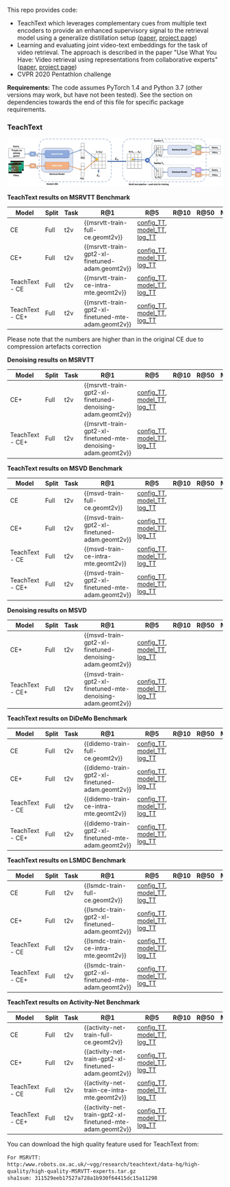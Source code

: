 This repo provides code:
- TeachText which leverages complementary cues from multiple text encoders to provide an enhanced supervisory signal to the retrieval model using a generalize distillation setup ([paper](http://arxiv.org/abs/2104.08271), [project page](https://www.robots.ox.ac.uk/~vgg/research/teachtext/))
- Learning and evaluating joint video-text embeddings for the task of video retrieval. The approach is described in the paper "Use What You Have: Video retrieval using representations from collaborative experts" ([paper](https://arxiv.org/abs/1907.13487), [project page](https://www.robots.ox.ac.uk/~vgg/research/collaborative-experts/))
- CVPR 2020 Pentathlon challenge

**Requirements:** The code assumes PyTorch 1.4 and Python 3.7 (other versions may work, but have not been tested).  See the section on dependencies towards the end of this file for specific package requirements.

### TeachText

![TeachText diagram](figs/TeachText_method.jpg)

**TeachText results on MSRVTT Benchmark**

| Model | Split | Task | R@1 | R@5 | R@10 | R@50 | MdR | MnR | Geom | Links |
| ----- | ------| ---- | --- | --- | ---- | ---- | --- | --- | --- | ----- |
| CE    | Full  | t2v  | {{msrvtt-train-full-ce.geomt2v}} | [config_TT]({{msrvtt-train-full-ce.config_TT}}), [model_TT]({{msrvtt-train-full-ce.model_TT}}), [log_TT]({{msrvtt-train-full-ce.log_TT}}) |
| CE+    | Full  | t2v  | {{msrvtt-train-gpt2-xl-finetuned-adam.geomt2v}} | [config_TT]({{msrvtt-train-gpt2-xl-finetuned-adam.config_TT}}), [model_TT]({{msrvtt-train-gpt2-xl-finetuned-adam.model_TT}}), [log_TT]({{msrvtt-train-gpt2-xl-finetuned-adam.log_TT}}) |
| TeachText - CE    | Full  | t2v  | {{msrvtt-train-ce-intra-mte.geomt2v}} | [config_TT]({{msrvtt-train-ce-intra-mte.config_TT}}), [model_TT]({{msrvtt-train-ce-intra-mte.model_TT}}), [log_TT]({{msrvtt-train-ce-intra-mte.log_TT}}) |
| TeachText - CE+    | Full  | t2v  | {{msrvtt-train-gpt2-xl-finetuned-mte-adam.geomt2v}} | [config_TT]({{msrvtt-train-gpt2-xl-finetuned-mte-adam.config_TT}}), [model_TT]({{msrvtt-train-gpt2-xl-finetuned-mte-adam.model_TT}}), [log_TT]({{msrvtt-train-gpt2-xl-finetuned-mte-adam.log_TT}}) |

Please note that the numbers are higher than in the original CE due to compression artefacts correction

**Denoising results on MSRVTT**

| Model | Split | Task | R@1 | R@5 | R@10 | R@50 | MdR | MnR | Geom | Links |
| ----- | ------| ---- | --- | --- | ---- | ---- | --- | --- | --- | ----- |
| CE+    | Full  | t2v  | {{msrvtt-train-gpt2-xl-finetuned-denoising-adam.geomt2v}} | [config_TT]({{msrvtt-train-gpt2-xl-finetuned-denoising-adam.config_TT}}), [model_TT]({{msrvtt-train-gpt2-xl-finetuned-denoising-adam.model_TT}}), [log_TT]({{msrvtt-train-gpt2-xl-finetuned-denoising-adam.log_TT}}) |
| TeachText - CE+    | Full  | t2v  | {{msrvtt-train-gpt2-xl-finetuned-mte-denoising-adam.geomt2v}} | [config_TT]({{msrvtt-train-gpt2-xl-finetuned-mte-denoising-adam.config_TT}}), [model_TT]({{msrvtt-train-gpt2-xl-finetuned-mte-denoising-adam.model_TT}}), [log_TT]({{msrvtt-train-gpt2-xl-finetuned-mte-denoising-adam.log_TT}}) |

**TeachText results on MSVD Benchmark**

| Model | Split | Task | R@1 | R@5 | R@10 | R@50 | MdR | MnR | Geom | Links |
| ----- | ------| ---- | --- | --- | ---- | ---- | --- | --- | --- | ----- |
| CE    | Full  | t2v  | {{msvd-train-full-ce.geomt2v}} | [config_TT]({{msvd-train-full-ce.config_TT}}), [model_TT]({{msvd-train-full-ce.model_TT}}), [log_TT]({{msvd-train-full-ce.log_TT}}) |
| CE+    | Full  | t2v  | {{msvd-train-gpt2-xl-finetuned-adam.geomt2v}} | [config_TT]({{msvd-train-gpt2-xl-finetuned-adam.config_TT}}), [model_TT]({{msvd-train-gpt2-xl-finetuned-adam.model_TT}}), [log_TT]({{msvd-train-gpt2-xl-finetuned-adam.log_TT}}) |
| TeachText - CE    | Full  | t2v  | {{msvd-train-ce-intra-mte.geomt2v}} | [config_TT]({{msvd-train-ce-intra-mte.config_TT}}), [model_TT]({{msvd-train-ce-intra-mte.model_TT}}), [log_TT]({{msvd-train-ce-intra-mte.log_TT}}) |
| TeachText - CE+    | Full  | t2v  | {{msvd-train-gpt2-xl-finetuned-mte-adam.geomt2v}} | [config_TT]({{msvd-train-gpt2-xl-finetuned-mte-adam.config_TT}}), [model_TT]({{msvd-train-gpt2-xl-finetuned-mte-adam.model_TT}}), [log_TT]({{msvd-train-gpt2-xl-finetuned-mte-adam.log_TT}}) |

**Denoising results on MSVD**

| Model | Split | Task | R@1 | R@5 | R@10 | R@50 | MdR | MnR | Geom | Links |
| ----- | ------| ---- | --- | --- | ---- | ---- | --- | --- | --- | ----- |
| CE+    | Full  | t2v  | {{msvd-train-gpt2-xl-finetuned-denoising-adam.geomt2v}} | [config_TT]({{msvd-train-gpt2-xl-finetuned-denoising-adam.config_TT}}), [model_TT]({{msvd-train-gpt2-xl-finetuned-denoising-adam.model_TT}}), [log_TT]({{msvd-train-gpt2-xl-finetuned-denoising-adam.log_TT}}) |
| TeachText - CE+    | Full  | t2v  | {{msvd-train-gpt2-xl-finetuned-mte-denoising-adam.geomt2v}} | [config_TT]({{msvd-train-gpt2-xl-finetuned-mte-denoising-adam.config_TT}}), [model_TT]({{msvd-train-gpt2-xl-finetuned-mte-denoising-adam.model_TT}}), [log_TT]({{msvd-train-gpt2-xl-finetuned-mte-denoising-adam.log_TT}}) |

**TeachText results on DiDeMo Benchmark**

| Model | Split | Task | R@1 | R@5 | R@10 | R@50 | MdR | MnR | Geom | Links |
| ----- | ------| ---- | --- | --- | ---- | ---- | --- | --- | --- | ----- |
| CE    | Full  | t2v  | {{didemo-train-full-ce.geomt2v}} | [config_TT]({{didemo-train-full-ce.config_TT}}), [model_TT]({{didemo-train-full-ce.model_TT}}), [log_TT]({{didemo-train-full-ce.log_TT}}) |
| CE+    | Full  | t2v  | {{didemo-train-gpt2-xl-finetuned-adam.geomt2v}} | [config_TT]({{didemo-train-gpt2-xl-finetuned-adam.config_TT}}), [model_TT]({{didemo-train-gpt2-xl-finetuned-adam.model_TT}}), [log_TT]({{didemo-train-gpt2-xl-finetuned-adam.log_TT}}) |
| TeachText - CE    | Full  | t2v  | {{didemo-train-ce-intra-mte.geomt2v}} | [config_TT]({{didemo-train-ce-intra-mte.config_TT}}), [model_TT]({{didemo-train-ce-intra-mte.model_TT}}), [log_TT]({{didemo-train-ce-intra-mte.log_TT}}) |
| TeachText - CE+    | Full  | t2v  | {{didemo-train-gpt2-xl-finetuned-mte-adam.geomt2v}} | [config_TT]({{didemo-train-gpt2-xl-finetuned-mte-adam.config_TT}}), [model_TT]({{didemo-train-gpt2-xl-finetuned-mte-adam.model_TT}}), [log_TT]({{didemo-train-gpt2-xl-finetuned-mte-adam.log_TT}}) |

**TeachText results on LSMDC Benchmark**

| Model | Split | Task | R@1 | R@5 | R@10 | R@50 | MdR | MnR | Geom | Links |
| ----- | ------| ---- | --- | --- | ---- | ---- | --- | --- | --- | ----- |
| CE    | Full  | t2v  | {{lsmdc-train-full-ce.geomt2v}} | [config_TT]({{lsmdc-train-full-ce.config_TT}}), [model_TT]({{lsmdc-train-full-ce.model_TT}}), [log_TT]({{lsmdc-train-full-ce.log_TT}}) |
| CE+    | Full  | t2v  | {{lsmdc-train-gpt2-xl-finetuned-adam.geomt2v}} | [config_TT]({{lsmdc-train-gpt2-xl-finetuned-adam.config_TT}}), [model_TT]({{lsmdc-train-gpt2-xl-finetuned-adam.model_TT}}), [log_TT]({{lsmdc-train-gpt2-xl-finetuned-adam.log_TT}}) |
| TeachText - CE    | Full  | t2v  | {{lsmdc-train-ce-intra-mte.geomt2v}} | [config_TT]({{lsmdc-train-ce-intra-mte.config_TT}}), [model_TT]({{lsmdc-train-ce-intra-mte.model_TT}}), [log_TT]({{lsmdc-train-ce-intra-mte.log_TT}}) |
| TeachText - CE+    | Full  | t2v  | {{lsmdc-train-gpt2-xl-finetuned-mte-adam.geomt2v}} | [config_TT]({{lsmdc-train-gpt2-xl-finetuned-mte-adam.config_TT}}), [model_TT]({{lsmdc-train-gpt2-xl-finetuned-mte-adam.model_TT}}), [log_TT]({{lsmdc-train-gpt2-xl-finetuned-mte-adam.log_TT}}) |

**TeachText results on Activity-Net Benchmark**

| Model | Split | Task | R@1 | R@5 | R@10 | R@50 | MdR | MnR | Geom | Links |
| ----- | ------| ---- | --- | --- | ---- | ---- | --- | --- | --- | ----- |
| CE    | Full  | t2v  | {{activity-net-train-full-ce.geomt2v}} | [config_TT]({{activity-net-train-full-ce.config_TT}}), [model_TT]({{activity-net-train-full-ce.model_TT}}), [log_TT]({{activity-net-train-full-ce.log_TT}}) |
| CE+    | Full  | t2v  | {{activity-net-train-gpt2-xl-finetuned-adam.geomt2v}} | [config_TT]({{activity-net-train-gpt2-xl-finetuned-adam.config_TT}}), [model_TT]({{activity-net-train-gpt2-xl-finetuned-adam.model_TT}}), [log_TT]({{activity-net-train-gpt2-xl-finetuned-adam.log_TT}}) |
| TeachText - CE    | Full  | t2v  | {{activity-net-train-ce-intra-mte.geomt2v}} | [config_TT]({{activity-net-train-ce-intra-mte.config_TT}}), [model_TT]({{activity-net-train-ce-intra-mte.model_TT}}), [log_TT]({{activity-net-train-ce-intra-mte.log_TT}}) |
| TeachText - CE+    | Full  | t2v  | {{activity-net-train-gpt2-xl-finetuned-mte-adam.geomt2v}} | [config_TT]({{activity-net-train-gpt2-xl-finetuned-mte-adam.config_TT}}), [model_TT]({{activity-net-train-gpt2-xl-finetuned-mte-adam.model_TT}}), [log_TT]({{activity-net-train-gpt2-xl-finetuned-mte-adam.log_TT}}) |

You can download the high quality feature used for TeachText from:

```
For MSRVTT:
http:/www.robots.ox.ac.uk/~vgg/research/teachtext/data-hq/high-quality/high-quality-MSRVTT-experts.tar.gz
sha1sum: 311529eeb17527a728a1b930f64415dc15a11298

```

